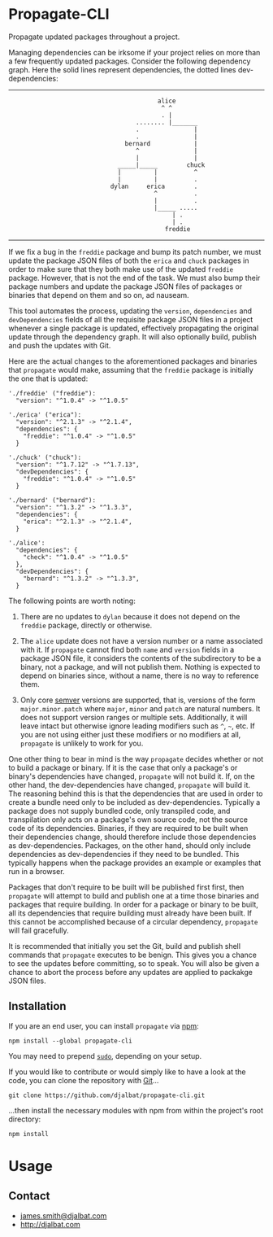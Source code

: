 # Propagate-CLI

Propagate updated packages throughout a project.

Managing dependencies can be irksome if your project relies on more than a few frequently updated packages. Consider the following dependency graph. Here the solid lines represent dependencies, the dotted lines dev-dependencies:

---
                                             alice
                                              ^ ^
                                              . |
                                       ........ |_______
                                       .               |
                                       .               |
                                    bernard            |
                                       ^               |
                                       |               |
                                  _____|_____        chuck
                                  |         |          ^
                                  |         |          .
                                dylan     erica        .
                                            ^          .
                                            |          .
                                            |_____ .....
                                                 | .
                                                 | .
                                               freddie
---
 If we fix a bug in the `freddie` package and bump its patch number, we must update the package JSON files of both the `erica` and `chuck` packages in order to make sure that they both make use of the updated `freddie` package. However, that is not the end of the task. We must also bump their package numbers and update the package JSON files of packages or binaries that depend on them and so on, ad nauseam. 
 
 This tool automates the process, updating the `version`, `dependencies` and `devDependencies` fields of all the requisite package JSON files in a project whenever a single package is updated, effectively propagating the original update through the dependency graph. It will also optionally build, publish and push the updates with Git. 
 
 Here are the actual changes to the aforementioned packages and binaries that `propagate` would make, assuming that the `freddie` package is initially the one that is updated:
 
```
'./freddie' ("freddie"):
  "version": "^1.0.4" -> "^1.0.5"

'./erica' ("erica"):
  "version": "^2.1.3" -> "^2.1.4",
  "dependencies": {
    "freddie": "^1.0.4" -> "^1.0.5"
  }

'./chuck' ("chuck"):
  "version": "^1.7.12" -> "^1.7.13",
  "devDependencies": {
    "freddie": "^1.0.4" -> "^1.0.5"
  }

'./bernard' ("bernard"):
  "version": "^1.3.2" -> "^1.3.3",
  "dependencies": {
    "erica": "^2.1.3" -> "^2.1.4",
  }

'./alice':
  "dependencies": {
    "check": "^1.0.4" -> "^1.0.5"
  },
  "devDependencies": {
    "bernard": "^1.3.2" -> "^1.3.3",
  }
```
The following points are worth noting:

1. There are no updates to `dylan` because it does not depend on the `freddie` package, directly or otherwise.

2. The `alice` update does not have a version number or a name associated with it. If `propagate` cannot find both `name` and `version` fields in a package JSON file, it considers the contents of the subdirectory to be a binary, not a package, and will not publish them. Nothing is expected to depend on binaries since, without a name, there is no way to reference them. 

3. Only core [semver](https://semver.org/) versions are supported, that is, versions of the form `major.minor.patch` where `major`, `minor` and `patch` are natural numbers. It does not support version ranges or multiple sets. Additionally, it will leave intact but otherwise ignore leading modifiers such as `^`, `~`, etc. If you are not using either just these modifiers or no modifiers at all, `propagate` is unlikely to work for you.

One other thing to bear in mind is the way `propagate` decides whether or not to build a package or binary. If it is the case that only a package's or binary's dependencies have changed, `propagate` will not build it. If, on the other hand, the dev-dependencies have changed, `propagate` will build it. The reasoning behind this is that the dependencies that are used in order to create a bundle need only to be included as dev-dependencies. Typically a package does not supply bundled code, only transpiled code, and transpilation only acts on a package's own source code, not the source code of its dependencies. Binaries, if they are required to be built when their dependencies change, should therefore include those dependencies as dev-dependencies. Packages, on the other hand, should only include dependencies as dev-dependencies if they need to be bundled. This typically happens when the package provides an example or examples that run in a browser. 

Packages that don't require to be built will be published first first, then `propagate` will attempt to build and publish one at a time those binaries and packages that require building. In order for a package or binary to be built, all its dependencies that require building must already have been built. If this cannot be accomplished because of a circular dependency, `propagate` will fail gracefully.

It is recommended that initially you set the Git, build and publish shell commands that `propagate` executes to be benign. This gives you a chance to see the updates before committing, so to speak. You will also be given a chance to abort the process before any updates are applied to packakge JSON files. 

## Installation

If you are an end user, you can install `propagate` via [npm](https://www.npmjs.com/):
 
    npm install --global propagate-cli

You may need to prepend [`sudo`](https://en.wikipedia.org/wiki/Sudo), depending on your setup.

If you would like to contribute or would simply like to have a look at the code, you can clone the repository with [Git](https://git-scm.com/)...

    git clone https://github.com/djalbat/propagate-cli.git

...then install the necessary modules with npm from within the project's root directory:

    npm install
    
# Usage


## Contact

- james.smith@djalbat.com
- http://djalbat.com
